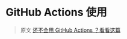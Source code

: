 # GitHub Actions 使用

> 原文 [还不会用 GitHub Actions ？看看这篇](https://github.com/mqyqingfeng/Blog/issues/237)

